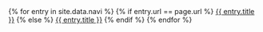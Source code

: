 <nav>
{% for entry in site.data.navi %}
<!-- {{ entry.url }} == {{ fullurl }}-->
{% if entry.url == page.url %}
  <a href="{{ entry.url }}" class="btn active">{{ entry.title }}</a>
{% else %}
  <a href="{{ entry.url }}" class="btn">{{ entry.title }}</a>
{% endif %}
{% endfor %}
</nav>